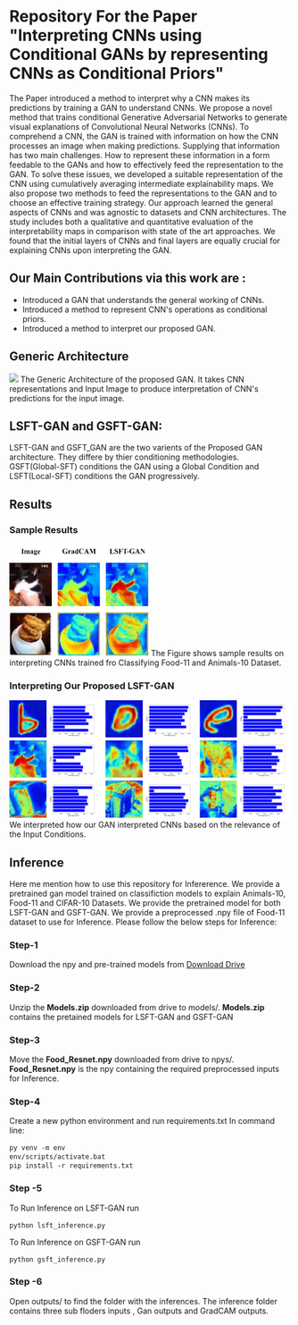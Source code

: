 # Repository For the Paper "Interpreting CNNs using Conditional GANs by representing CNNs as Conditional Priors"

The Paper introduced a method to interpret why a CNN makes its predictions by training a GAN to understand CNNs. We propose a novel method that trains conditional Generative Adversarial Networks to generate visual explanations of Convolutional Neural Networks (CNNs). To comprehend a CNN, the GAN is trained with information on how the CNN processes an image when making predictions. Supplying that information has two main challenges. How to represent these information in a form feedable to the GANs and how to effectively feed the representation to the GAN. To solve these issues, we developed a suitable representation of the CNN using cumulatively averaging intermediate explainability maps. We also propose two methods to feed the representations to the GAN and to choose an effective training strategy. Our approach learned the general aspects of CNNs and was agnostic to  datasets and CNN architectures. The study includes both a qualitative and quantitative evaluation of the interpretability maps in comparison with state of the art approaches. We found that the initial layers of CNNs and final layers are equally crucial for explaining CNNs upon interpreting the GAN.
## Our Main Contributions via this work are :
* Introduced a GAN that understands the general working of CNNs.
* Introduced a method to represent CNN's operations as conditional priors.
* Introduced a method to interpret our proposed GAN.

## Generic Architecture
<img src = "assets/model_architecture_cropped.png">
The Generic Architecture of the proposed GAN. It takes CNN representations and Input Image to produce interpretation of CNN's predictions for the input image.

## LSFT-GAN and GSFT-GAN:
LSFT-GAN and GSFT_GAN are the two varients of the Proposed GAN architecture. They differe by thier conditioning methodologies. GSFT(Global-SFT) conditions the GAN using a Global Condition and LSFT(Local-SFT) conditions the GAN progressively.

## Results

### Sample Results
<img src = "assets/sample_figure.png" width="250" height="200">
The Figure shows sample results on interpreting CNNs trained fro Classifying Food-11 and Animals-10 Dataset.

### Interpreting Our Proposed LSFT-GAN
<img src = "assets/Individual_interpretations.png">
We interpreted how our GAN interpreted CNNs based on the relevance of the Input Conditions.

## Inference
Here me mention how to use this repository for Infererence. We provide a pretrained gan model trained on classifiction models to explain Animals-10, Food-11 and CIFAR-10 Datasets. We provide the pretrained model for both LSFT-GAN and GSFT-GAN. We provide a preprocessed .npy file of Food-11 dataset to use for Inference. Please follow the below steps for  Inference:
### Step-1 
Download the npy and pre-trained models from <a href = "https://drive.google.com/drive/folders/1PxKBHLr64gBrLFCi9N_hVNGwZUiYll8f?usp=sharing">Download Drive </a>

### Step-2
Unzip the <b>Models.zip</b> downloaded from drive to models/. <b>Models.zip</b> contains the pretained models for LSFT-GAN and GSFT-GAN
### Step-3
Move the <b>Food_Resnet.npy</b> downloaded from drive to npys/. <b>Food_Resnet.npy</b> is the npy containing the required preprocessed inputs for Inference. 
### Step-4
Create a new python environment and run requirements.txt
In command line:
~~~
py venv -m env
env/scripts/activate.bat
pip install -r requirements.txt
~~~
### Step -5
To Run Inference on LSFT-GAN run
~~~
python lsft_inference.py
~~~

To Run Inference on GSFT-GAN run
~~~
python gsft_inference.py
~~~
### Step -6
Open outputs/ to find the folder with the inferences.
The inference folder contains three sub floders inputs , Gan outputs and GradCAM outputs.
